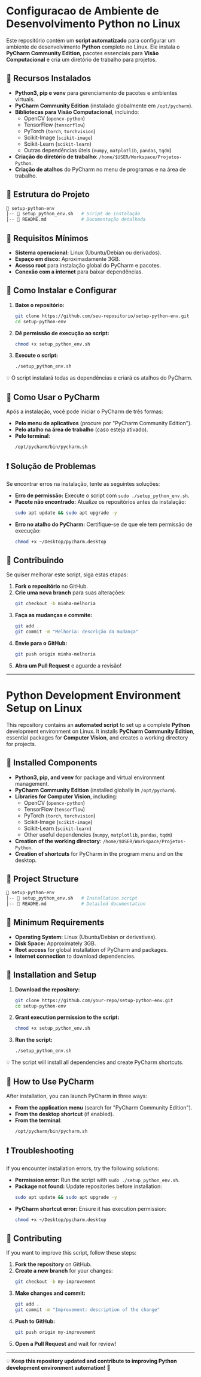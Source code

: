 # Configuracao de Ambiente de Desenvolvimento Python no Linux

Este repositório contém um **script automatizado** para configurar um ambiente de desenvolvimento **Python** completo no Linux. Ele instala o **PyCharm Community Edition**, pacotes essenciais para **Visão Computacional** e cria um diretório de trabalho para projetos.

## 📌 Recursos Instalados
- **Python3, pip e venv** para gerenciamento de pacotes e ambientes virtuais.
- **PyCharm Community Edition** (instalado globalmente em `/opt/pycharm`).
- **Bibliotecas para Visão Computacional**, incluindo:
  - OpenCV (`opencv-python`)
  - TensorFlow (`tensorflow`)
  - PyTorch (`torch`, `torchvision`)
  - Scikit-Image (`scikit-image`)
  - Scikit-Learn (`scikit-learn`)
  - Outras dependências úteis (`numpy`, `matplotlib`, `pandas`, `tqdm`)
- **Criação do diretório de trabalho**: `/home/$USER/Workspace/Projetos-Python`.
- **Criação de atalhos** do PyCharm no menu de programas e na área de trabalho.

## 📂 Estrutura do Projeto
```bash
📁 setup-python-env
│-- 📜 setup_python_env.sh   # Script de instalação
│-- 📜 README.md             # Documentação detalhada
```

## 🔧 Requisitos Mínimos
- **Sistema operacional:** Linux (Ubuntu/Debian ou derivados).
- **Espaço em disco:** Aproximadamente 3GB.
- **Acesso root** para instalação global do PyCharm e pacotes.
- **Conexão com a internet** para baixar dependências.

## 🚀 Como Instalar e Configurar

1. **Baixe o repositório:**
   ```bash
   git clone https://github.com/seu-repositorio/setup-python-env.git
   cd setup-python-env
   ```

2. **Dê permissão de execução ao script:**
   ```bash
   chmod +x setup_python_env.sh
   ```

3. **Execute o script:**
   ```bash
   ./setup_python_env.sh
   ```

💡 O script instalará todas as dependências e criará os atalhos do PyCharm.

## 🎯 Como Usar o PyCharm
Após a instalação, você pode iniciar o PyCharm de três formas:
- **Pelo menu de aplicativos** (procure por "PyCharm Community Edition").
- **Pelo atalho na área de trabalho** (caso esteja ativado).
- **Pelo terminal**:
  ```bash
  /opt/pycharm/bin/pycharm.sh
  ```

## ❗ Solução de Problemas
Se encontrar erros na instalação, tente as seguintes soluções:
- **Erro de permissão:** Execute o script com `sudo ./setup_python_env.sh`.
- **Pacote não encontrado:** Atualize os repositórios antes da instalação:
  ```bash
  sudo apt update && sudo apt upgrade -y
  ```
- **Erro no atalho do PyCharm:** Certifique-se de que ele tem permissão de execução:
  ```bash
  chmod +x ~/Desktop/pycharm.desktop
  ```

## 🤝 Contribuindo
Se quiser melhorar este script, siga estas etapas:
1. **Fork o repositório** no GitHub.
2. **Crie uma nova branch** para suas alterações:
   ```bash
   git checkout -b minha-melhoria
   ```
3. **Faça as mudanças e commite:**
   ```bash
   git add .
   git commit -m "Melhoria: descrição da mudança"
   ```
4. **Envie para o GitHub:**
   ```bash
   git push origin minha-melhoria
   ```
5. **Abra um Pull Request** e aguarde a revisão!

---
# Python Development Environment Setup on Linux

This repository contains an **automated script** to set up a complete **Python** development environment on Linux. It installs **PyCharm Community Edition**, essential packages for **Computer Vision**, and creates a working directory for projects.

## 📌 Installed Components
- **Python3, pip, and venv** for package and virtual environment management.
- **PyCharm Community Edition** (installed globally in `/opt/pycharm`).
- **Libraries for Computer Vision**, including:
  - OpenCV (`opencv-python`)
  - TensorFlow (`tensorflow`)
  - PyTorch (`torch`, `torchvision`)
  - Scikit-Image (`scikit-image`)
  - Scikit-Learn (`scikit-learn`)
  - Other useful dependencies (`numpy`, `matplotlib`, `pandas`, `tqdm`)
- **Creation of the working directory**: `/home/$USER/Workspace/Projetos-Python`.
- **Creation of shortcuts** for PyCharm in the program menu and on the desktop.

## 📂 Project Structure
```bash
📁 setup-python-env
│-- 📜 setup_python_env.sh   # Installation script
│-- 📜 README.md             # Detailed documentation
```

## 🔧 Minimum Requirements
- **Operating System:** Linux (Ubuntu/Debian or derivatives).
- **Disk Space:** Approximately 3GB.
- **Root access** for global installation of PyCharm and packages.
- **Internet connection** to download dependencies.

## 🚀 Installation and Setup

1. **Download the repository:**
   ```bash
   git clone https://github.com/your-repo/setup-python-env.git
   cd setup-python-env
   ```

2. **Grant execution permission to the script:**
   ```bash
   chmod +x setup_python_env.sh
   ```

3. **Run the script:**
   ```bash
   ./setup_python_env.sh
   ```

💡 The script will install all dependencies and create PyCharm shortcuts.

## 🎯 How to Use PyCharm
After installation, you can launch PyCharm in three ways:
- **From the application menu** (search for "PyCharm Community Edition").
- **From the desktop shortcut** (if enabled).
- **From the terminal**:
  ```bash
  /opt/pycharm/bin/pycharm.sh
  ```

## ❗ Troubleshooting
If you encounter installation errors, try the following solutions:
- **Permission error:** Run the script with `sudo ./setup_python_env.sh`.
- **Package not found:** Update repositories before installation:
  ```bash
  sudo apt update && sudo apt upgrade -y
  ```
- **PyCharm shortcut error:** Ensure it has execution permission:
  ```bash
  chmod +x ~/Desktop/pycharm.desktop
  ```

## 🤝 Contributing
If you want to improve this script, follow these steps:
1. **Fork the repository** on GitHub.
2. **Create a new branch** for your changes:
   ```bash
   git checkout -b my-improvement
   ```
3. **Make changes and commit:**
   ```bash
   git add .
   git commit -m "Improvement: description of the change"
   ```
4. **Push to GitHub:**
   ```bash
   git push origin my-improvement
   ```
5. **Open a Pull Request** and wait for review!

---
💡 **Keep this repository updated and contribute to improving Python development environment automation!** 🚀

